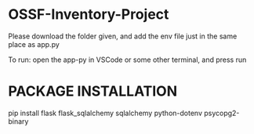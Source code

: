 # OSSF-Inventory-Project

Please download the folder given, and add the env file just in the same place as app.py

To run: open the app-py in VSCode or some other terminal, and press run

# PACKAGE INSTALLATION
pip install flask flask_sqlalchemy sqlalchemy python-dotenv psycopg2-binary


